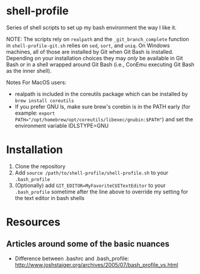 # shell-profile
Series of shell scripts to set up my bash environment the way I like it.

NOTE: The scripts rely on `realpath` and the `_git_branch_complete` function in `shell-profile-git.sh` relies on `sed`, `sort`, and `uniq`. On Windows machines, all of those are installed by Git when Git Bash is installed. Depending on your installation choices they may _only_ be available in Git Bash or in a shell wrapped around Git Bash (i.e., ConEmu executing Git Bash as the inner shell).

Notes For MacOS users:
* realpath is included in the coreutils package which can be installed by `brew install coreutils`
* If you prefer GNU ls, make sure brew's corebin is in the PATH early (for example: `export PATH="/opt/homebrew/opt/coreutils/libexec/gnubin:$PATH"`) and set the environment variable IDLSTYPE=GNU


# Installation
1. Clone the repository
2. Add `source /path/to/shell-profile/shell-profile.sh` to your `.bash_profile`
3. (Optionally) add `GIT_EDITOR=MyFavoriteCUITextEditor` to your `.bash_profile` sometime after the line above to override my setting for the text editor in bash shells

# Resources
## Articles around some of the basic nuances
* Difference between .bashrc and .bash_profile: http://www.joshstaiger.org/archives/2005/07/bash_profile_vs.html
